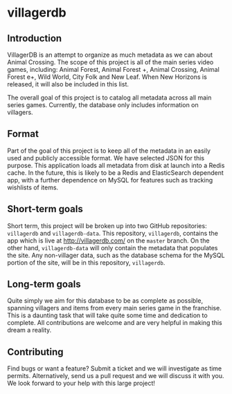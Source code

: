 # villagerdb

## Introduction
VillagerDB is an attempt to organize as much metadata as we
can about Animal Crossing. The scope of this
project is all of the main series video games, including:
Animal Forest, Animal Forest +, Animal Crossing,
Animal Forest e+, Wild World, City Folk and New Leaf. When
New Horizons is released, it will also be included in this
list. 

The overall goal of this project is to catalog all 
metadata across all main series games. Currently, 
the database only includes information on villagers.

## Format
Part of the goal of this project is to keep all of the
metadata in an easily used and publicly accessible format.
We have selected JSON for this purpose. This application
loads all metadata from disk at launch into a Redis cache. In
the future, this is likely to be a Redis and ElasticSearch
dependent app, with a further dependence on MySQL for
features such as tracking wishlists of items.

## Short-term goals
Short term, this project will be broken up into two GitHub
repositories: `villagerdb` and `villagerdb-data`. This
repository, `villagerdb`, contains the app which is live at
http://villagerdb.com/ on the `master` branch. On the other
hand, `villagerdb-data` will only contain the metadata
that populates the site. Any non-villager data, such as the
database schema for the MySQL portion of the site, will be
in this repository, `villagerdb`.

## Long-term goals
Quite simply we aim for this database to be as complete as
possible, spanning villagers and items from every main
series game in the franchise. This is a daunting task 
that will take quite some time and dedication to complete. 
All contributions are welcome and are very helpful in 
making this dream a reality.

## Contributing
Find bugs or want a feature? Submit a ticket and we will
investigate as time permits. Alternatively, send us a pull
request and we will discuss it with you. We look forward to
your help with this large project!